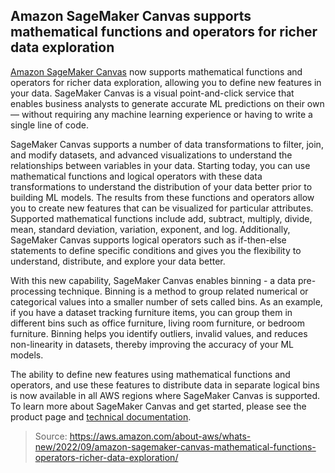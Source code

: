 ## Amazon SageMaker Canvas supports mathematical functions and operators for richer data exploration

[Amazon SageMaker Canvas](https://aws.amazon.com/sagemaker/canvas/) now supports mathematical functions and operators for richer data exploration, allowing you to define new features in your data. SageMaker Canvas is a visual point-and-click service that enables business analysts to generate accurate ML predictions on their own — without requiring any machine learning experience or having to write a single line of code.

SageMaker Canvas supports a number of data transformations to filter, join, and modify datasets, and advanced visualizations to understand the relationships between variables in your data. Starting today, you can use mathematical functions and logical operators with these data transformations to understand the distribution of your data better prior to building ML models. The results from these functions and operators allow you to create new features that can be visualized for particular attributes. Supported mathematical functions include add, subtract, multiply, divide, mean, standard deviation, variation, exponent, and log. Additionally, SageMaker Canvas supports logical operators such as if-then-else statements to define specific conditions and gives you the flexibility to understand, distribute, and explore your data better.

With this new capability, SageMaker Canvas enables binning - a data pre-processing technique. Binning is a method to group related numerical or categorical values into a smaller number of sets called bins. As an example, if you have a dataset tracking furniture items, you can group them in different bins such as office furniture, living room furniture, or bedroom furniture. Binning helps you identify outliers, invalid values, and reduces non-linearity in datasets, thereby improving the accuracy of your ML models.

The ability to define new features using mathematical functions and operators, and use these features to distribute data in separate logical bins is now available in all AWS regions where SageMaker Canvas is supported. To learn more about SageMaker Canvas and get started, please see the product page and [technical documentation](https://docs.aws.amazon.com/sagemaker/latest/dg/canvas-prepare-data.html#canvas-prepare-data-custom-formula).

> Source: https://aws.amazon.com/about-aws/whats-new/2022/09/amazon-sagemaker-canvas-mathematical-functions-operators-richer-data-exploration/